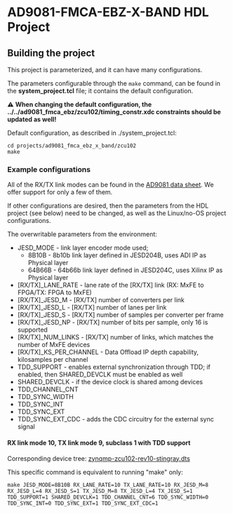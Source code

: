 # AD9081-FMCA-EBZ-X-BAND HDL Project

## Building the project

This project is parameterized, and it can have many configurations.

The parameters configurable through the `make` command, can be found in the **system_project.tcl** file;
it contains the default configuration.

:warning: **When changing the default configuration, the ../../ad9081_fmca_ebz/zcu102/timing_constr.xdc constraints should be updated as well!**

Default configuration, as described in ./system_project.tcl: 

```
cd projects/ad9081_fmca_ebz_x_band/zcu102
make
```

### Example configurations

All of the RX/TX link modes can be found in the [AD9081 data sheet](https://www.analog.com/media/en/technical-documentation/user-guides/ad9081-ad9082-ug-1578.pdf). We offer support for only a few of them.

If other configurations are desired, then the parameters from the HDL project (see below) need to be changed, as well as the Linux/no-OS project configurations.

The overwritable parameters from the environment:

- JESD_MODE - link layer encoder mode used; 
  - 8B10B - 8b10b link layer defined in JESD204B, uses ADI IP as Physical layer
  - 64B66B - 64b66b link layer defined in JESD204C, uses Xilinx IP as Physical layer
- [RX/TX]_LANE_RATE - lane rate of the [RX/TX] link (RX: MxFE to FPGA/TX: FPGA to MxFE)
- [RX/TX]_JESD_M - [RX/TX] number of converters per link
- [RX/TX]_JESD_L - [RX/TX] number of lanes per link
- [RX/TX]_JESD_S - [RX/TX] number of samples per converter per frame
- [RX/TX]_JESD_NP - [RX/TX] number of bits per sample, only 16 is supported
- [RX/TX]_NUM_LINKS - [RX/TX] number of links, which matches the number of MxFE devices
- [RX/TX]_KS_PER_CHANNEL - Data Offload IP depth capability, kilosamples per channel
- TDD_SUPPORT - enables external synchronization through TDD; if enabled, then SHARED_DEVCLK must be enabled as well
- SHARED_DEVCLK - if the device clock is shared among devices
- TDD_CHANNEL_CNT
- TDD_SYNC_WIDTH
- TDD_SYNC_INT
- TDD_SYNC_EXT
- TDD_SYNC_EXT_CDC - adds the CDC circuitry for the external sync signal

#### RX link mode 10, TX link mode 9, subclass 1 with TDD support

Corresponding device tree: [zynqmp-zcu102-rev10-stingray.dts](https://github.com/analogdevicesinc/linux/blob/main/arch/arm64/boot/dts/xilinx/zynqmp-zcu102-rev10-stingray.dts)

This specific command is equivalent to running "make" only:

```
make JESD_MODE=8B10B RX_LANE_RATE=10 TX_LANE_RATE=10 RX_JESD_M=8 RX_JESD_L=4 RX_JESD_S=1 TX_JESD_M=8 TX_JESD_L=4 TX_JESD_S=1 TDD_SUPPORT=1 SHARED_DEVCLK=1 TDD_CHANNEL_CNT=6 TDD_SYNC_WIDTH=0 TDD_SYNC_INT=0 TDD_SYNC_EXT=1 TDD_SYNC_EXT_CDC=1
```
